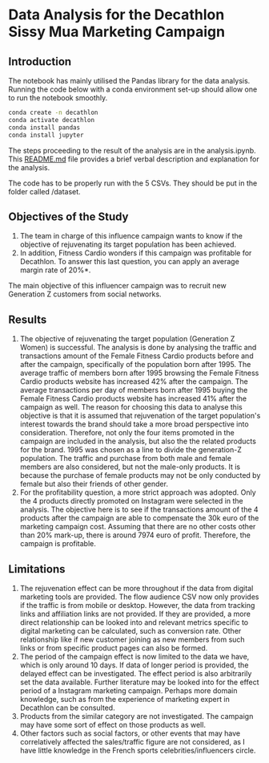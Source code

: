 # Data Analysis for the Decathlon Sissy Mua Marketing Campaign

## Introduction

The notebook has mainly utilised the Pandas library for the data analysis. Running the code below with a conda environment set-up should allow one to run the notebook smoothly.

```bash
conda create -n decathlon
conda activate decathlon
conda install pandas
conda install jupyter
```

The steps proceeding to the result of the analysis are in the analysis.ipynb. This [README.md](http://README.md) file  provides a brief verbal description and explanation for the analysis. 

The code has to be properly run with the 5 CSVs. They should be put in the folder called /dataset. 

## Objectives of the Study

1. The team in charge of this influence campaign wants to know if the objective of rejuvenating its target population has been achieved.
2. In addition, Fitness Cardio wonders if this campaign was profitable for Decathlon. To answer this last question, you can apply an average margin rate of 20%*.

The main objective of this influencer campaign was to recruit new Generation Z customers from social networks.

## Results

1. The objective of rejuvenating the target population (Generation Z Women) is successful. The analysis is done by analysing the traffic and transactions amount of the Female Fitness Cardio products before and after the campaign, specifically of the population born after 1995. The average traffic of members born after 1995 browsing the Female Fitness Cardio products website has increased 42% after the campaign. The average transactions per day of members born after 1995 buying the Female Fitness Cardio products website has increased 41% after the campaign as well. The reason for choosing this data to analyse this objective is that it is assumed that rejuvenation of the target population's interest towards the brand should take a more broad perspective into consideration. Therefore, not only the four items promoted in the campaign are included in the analysis, but also the the related products for the brand. 1995 was chosen as a line to divide the generation-Z population. The traffic and purchase from both male and female members are also considered, but not the male-only products. It is because the purchase of female products may not be only conducted by female but also their friends of other gender.
2. For the profitability question, a more strict approach was adopted. Only the 4 products directly promoted on Instagram were selected in the analysis. The objective here is to see if the transactions amount of the 4 products after the campaign are able to compensate the 30k euro of the marketing campaign cost. Assuming that there are no other costs other than 20% mark-up, there is around 7974 euro of profit. Therefore, the campaign is profitable. 

## Limitations

1. The rejuvenation effect can be more throughout if the data from digital marketing tools are provided. The flow audience CSV now only provides if the traffic is from mobile or desktop. However, the data from tracking links and affiliation links are not provided. If they are provided, a more direct relationship can be looked into and relevant metrics specific to digital marketing can be calculated, such as conversion rate. Other relationship like if new customer joining as new members from such links or from specific product pages can also be formed.
2. The period of the campaign effect is now limited to the data we have, which is only around 10 days. If data of longer period is provided, the delayed effect can be investigated. The effect period is also arbitrarily set the data available. Further literature may be looked into for the effect period of a Instagram marketing campaign. Perhaps more domain knowledge, such as from the experience of marketing expert in Decathlon can be consulted. 
3. Products from the similar category are not investigated. The campaign may have some sort of effect on those products as well. 
4. Other factors such as social factors, or other events that may have correlatively affected the sales/traffic figure are not considered, as I have little knowledge in the French sports celebrities/influencers circle.